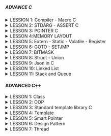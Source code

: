 ##### ADVANCE C

<details>
  <summary>LESSION 1: Compiler - Macro C</summary>

## Compiler
Compiler hay còn gọi là trình biên dịch là công việc dịch chuỗi câu lệnh được viết từ một ngôn ngữ lập trình thành chương trình tương đương dưới dạng ngôn ngữ máy tính, thường là ngôn ngữ ở cấp thấp hơn, ngôn ngữ máy.
Bao gồm các bước:
● Preprocessing: chuyển đổi các file .c .h .cpp .hpp,... thành các file .i .ii. Bước này cơ bản là chèn nội dung của các file được "#include" vào file output, thay thế nội dung đã được khai báo của các macro và xoá các dòng comment có trong chương trình.
    	gcc -E <input.c> -o <output.i>

● Compile: dịch các file .i .ii thành các file ngôn ngữ assembly .s.
	gcc <input.i> -S -o <output.s>

● Assembler: dịch file assembly .s thành mã máy .o. File mã máy bao gồm 2 thành phần chính là địa chỉ thanh ghi và giá trị tại địa chỉ đó. File mã máy có thể ở 2 dạng là mã nhị phân (bin) và mã 16 (hex).
    	gcc -c <input.s> -o <output.o>

● Linker: liên kết các file mã máy .o lại để tạo thành một file có thể xuất được .exe. Những file .exe là những file được nạp cho máy tính để máy tính có thể xử lý.
    	gcc <input1.o> <input2.o>... -o <output.s>

## Macro
  
    - Định nghĩa Macro bằng lệnh chỉ thị #define kèm theo với một tên hoặc một hàm bất kỳ
        VD: #define var 100 
    - Trong quá trình tiền xủ lý(preprocessors), nếu xuất hiện một macro var thì bộ preprocessors sẽ thay thế các macro đó bằng 100
    - Macro có thể chứa hàm số, các tham số ở trong macro có thể là bất kì kiểu dữ liệu nào
    Các loại Macro:
    ● #include: khi preprocessing, editor sẽ chèn nội dung của một file vào chương trình. Macro này giúp chia nhỏ chương trình chính thành những file nhỏ hơn để dễ dàng quản lý
    ● #define: định nghĩa một chuỗi code bằng một chuỗi code khác giúp code được gọn, debug dễ. Khi preprocessing, những chuỗi được #define sẽ được thay thế bằng định nghĩa của chúng
    ● #undef: xoá định nghĩa trước đó của chuỗi
    ● #ifdef, #ifndef: check xem chuỗi đó đã được định nghĩa chưa, nếu có (#ifdef) hoặc không (#ifndef) thì sẽ biên dịch chương trình sau macro cho tới #endif
    ● #if, #elif, #else: nếu điều kiện #if đúng thì sẽ biên dịch chương trình sau đó, nếu sai thì bỏ qua và xét tới các #elif, nếu tất cả sai thì biên dịch chương trình sau #else cho tới khi gặp #endif
  
</details>

<details>
  <summary>LESSON 2: STDARG - ASSERT C</summary>
  
    - Thư viện stdarg được sử dụng làm việc với các input parameter không xác định. VD: printf, scanf.
        Các tham số:
          1. va_list:là một kiểu dữ liệu để đại diện cho danh sách các đối số biến đổi
          2. va_start: Bắt đầu một danh sách đối số biến đổi. Nó cần được gọi trước khi truy cập các đối số biến đổi đầu tiên
          3. va_arg: Truy cập một đối số trong danh sách. Hàm này nhận một đối số của kiểu được xác định bởi tham số thứ
          4. va_end: Kết thúc việc sử dụng danh sách đối số biến đổi. Nó cần được gọi trước khi kết thúc hàm
    - Thư viện assert 
          1. Cung cấp macro assert.
          2. Macro này được sử dụng để kiểm tra một điều kiện.
          3. Nếu điều kiện đúng (true), không có gì xảy ra và chương trình tiếp tục thực thi.
          4. Nếu điều kiện sai (false), chương trình dừng lại và thông báo một thông điệp lỗi.
          5. Dùng trong debug, dùng #define NDEBUG để tắt debug
 </details>  
 
<details>
  <summary>LESSON 3: POINTER C</summary>

    - Mỗi một biến sẽ có một địa chỉ khác nhau
    - Con trỏ là một biến được khai báo dùng để trỏ tới địa chỉ khác, được khai báo: datatype *ptr. VD: int *p
    - Khi khai báo p = &a thì p sẽ trỏ tới và lưu địa chỉ của biến a. Dùng deference(*) để lấy giá trị mà con trỏ trỏ tới
    
    ● Con trỏ hàm:
        Là 1 con trỏ trỏ tới 1 hàm, là 1 biến lưu trữ địa chỉ của hàm, gọi hàm thông qua con trỏ
        Ứng dụng trong những tình huống cần truyền các hàm như tham số cho một hàm khác. VD:
                      #include <stdio.h>
                      
                       int a = 15;
                       int b = 2;

                      int multiply(){
                      return a * b; 
                      }

                      void print(int (*funcptr)())
                      {
                          printf( "The value of the product is: " ,funcptr() );
                      }

                      int main()
                      {
                          print(multiply);
                          return 0;
                      }
               
    ● #Pointer to Constant:
        Con trỏ hằng: là 1 con trỏ không thể thay đổi giá trị tại địa chỉ mà nó trỏ đến,có thể thay đổi địa chỉ con trỏ trỏ tới
            const <kiểu dữ liệu> * < tên con trỏ>

    ● #Constant to Pointer
        Hằng con trỏ: Giống mảng 1 chiều, địa chỉ mà con trỏ trỏ tới không thể thay đổi, giá trị có thể thay đổi được
            <kiểu dữ liệu> * const <tên con trỏ>

    ● #Pointer to Pointer
        Là con trỏ trỏ tới 1 con trỏ khác, sử dụng để lưu địa chỉ của con trỏ

    ● #Null Pointer
        Là một con trỏ không trỏ đến bất kỳ đối tượng hoặc vùng nhớ cụ thể nào,kiểm tra xem một con trỏ đã được khởi tạo và có trỏ đến một vùng nhớ hợp lệ chưa
		    Nên khởi tạo con trỏ là null nếu nó chưa trỏ đến một địa chỉ cụ thể nào

 </details> 


 <details>
   <summary>LESSON 4:MEMORY LAYOUT</summary>
   
      Memory layout gồm 5 phần chính: Text Segment, Initialized Data Segment, Uninitialized Data Segment, Heap và Stack	
      

      ● Text Segment
        Sau khi compile chương trình thì sẽ có những file nhị phân (những file mà được dùng để execute chương trình khi đổ vào RAM), những file nhị phân (.o) này chứa những cái instructions. Và những cái instructions này sẽ stored ở Text Segment of the memory
	Text segment chỉ có thể ở chế độ read
      
      ● Initialized Data
        Initialized Data (Data Segment - Dữ liệu đã được khởi tạo chứa:
		        Biến toàn cục được khởi tạo với giá # 0
		        Biến static được khởi tao với giá trị # 0
		        Có quyền đọc và ghi

      ● Uninitialized Data
        Uninitialized Data(BSS - Dữ liệu Chưa Khởi Tạo) chứa:
            Biến toàn cục khởi tọa với giá trị bằng 0 hoặc không gán giá trị
				    Chứa biến static được gán với giá trị khởi tạo là 0
    				Có quyền đọc, ghi
        
      ● Heap
      Dùng cho bộ nhớ để cấp phát động( trong thời gian chạy chương trình).
      Có thể điều khiển quá trình cấp phát hoặc giải phóng bộ nhớ bằng các câu lệnh như malloc, calloc, relloc. free, delete,...
      Khi dùng xong thì phải free nếu không sẽ bị leak memory
      
        Malloc: Cấp phát bộ nhớ có kích thước nhất định, giá trị trong bộ nhớ là ngẫu nhiên, giá trị rác
	Calloc: Cấp phát 1 mảng n phần tử, mỗi phần tử có kích thước nhất định và khởi tạo tất cả phần tử về 0
	Realloc: Thay đổi kích thước của bộ nhớ đã được cấp phát trước đó

      ● Stack
        Khác với Heap thì Stack là một vùng nhớ được cấp phát tự động
        Chứa các biến cục bộ, tham số truyền vào
	Có quyền đọc,ghi 
        Mỗi khi các function được gọi thì nó sẽ được push vào vùng stack
    	Sau khi ra khỏi hàm sẽ thu hồi vùng nhớ

</details> 
     
<details>
  <summary>LESSON 5: Extern - Static - Volatile - Register</summary>

  ## Extern
      Là tham chiếu của 1 biến, hàm đã được định nghĩa ở file khác, phải là toàn cục

  ## Static
      ● Static với biến cục bộ:
	  Chỉ có giá trị trong hàm nhưng khi ra khỏi hàm không bị mất đi	
      
    
     ● Static với biến toàn cục:
	  Được khai báo ở bên ngoài tất cả các hàm, có thể truy cập từ bất kỳ hàm nào trong file
	  File khác không thể sử dụng biến này để tránh xung đột

  ## Volatile
      Thông báo cho compiler không được tối ưu hóa biến này

			Cho biết cho trình biên dịch rằng nó có thể thay đổi bất kỳ lúc 
   
				volatile int count;

					void ISR() {
					count++;
					}

					int main() {
					while (1) {
					// do something
					}
					return 0;
					}

					Trong ví dụ này, chúng ta khai báo biến "count" là volatile để cho biết rằng nó có thể được thay đổi bởi một ISR
					Nếu không có từ khóa volatile, trình biên dịch có thể tối ưu mã và giả định rằng "count" sẽ không bao giờ thay đổi,
					dẫn đến hành vi không mong muốn
  ## Register
        Là biến yêu cầu lưu nó vào thanh ghi trong PC, giúp tăng tốc độ thực thi chương trình
        ALU (2)  <=> Register (3) ->  <- (1)  Ram
					
	 Khi thêm từ khóa register để khai báo biến, thì tức là ta đã yêu cầu trình biên dịch ưu tiên đặc biệt dành luôn vùng register để chứa biến đó. 
	 Và hiển nhiên khi thực hiện tính toán trên biến đó thì giảm được bước 1 và 3, 
	 Giảm bớt thủ tục thì hiệu năng nó tăng lên
      
</details> 

<details>
	<summary>LESSON 6: GOTO - SETJMP </summary>
	
		*Goto* là một từ khóa trong ngôn ngữ lập trình C cho phép người dùng nhảy đến một label đã được đặt trước đó trong cùng một. Không được khuyến khích dùng vì nó làm cho chương trình trở nên khó đọc và bảo 			trì. >- Ví dụ về từ khóa *go to*
                        #include <stdio.h>
                        void delay(double second)
                        {
                            double start = 0;
                            while (start < second * 6000000)
                            {
                                start++;
                            }
                        }
                        // Khai báo các trạng thái đèn giao thông
                        typedef enum //1 thời điểm chỉ có 1 đèn để 
                        {
                            RED,
                            YELLOW,
                            GREEN
                        } TrafficLightState;
                        int main() {
                            // Ban đầu, đèn giao thông ở trạng thái đỏ
                            TrafficLightState state = RED;
                        
                            // Vòng lặp vô hạn để mô phỏng đèn giao thông
                            while (1) {
                                switch (state) {
                                    case RED:
                                        printf("RED Light\n");
                                        delay(50);  // Giữ trạng thái đèn đỏ trong x giây
                                        
                                        // Chuyển đến trạng thái đèn xanh
                                        state = GREEN;
                                        goto skip_sleep;  // Nhảy qua sleep() khi chuyển trạng thái
                                    case YELLOW:
                                        printf("YELLOW Light\n");
                                        delay(20);  // Giữ trạng thái đèn vàng trong y giây
                                        
                                        // Chuyển đến trạng thái đèn đỏ
                                        state = RED;
                                        goto skip_sleep;  // Nhảy qua sleep() khi chuyển trạng thái
                                    case GREEN:
                                        printf("GREEN Light\n");
                                        delay(100);  // Giữ trạng thái đèn xanh trong z giây
                                        
                                        // Chuyển đến trạng thái đèn vàng
                                        state = YELLOW;
                                        goto skip_sleep;  // Nhảy qua sleep() khi chuyển trạng thái
                                }
                                // Nhãn để nhảy qua sleep() khi chuyển trạng thái
                                skip_sleep:;
                            }
                            return 0;
                        }
Trong ví dụ trên trạng thái đèn đỏ đầu tiên, khi chờ khoảng 50s thì trạng thái đèn xanh, nó sẽ thoát ra khỏi switch và bắt đầu switch case khác vì nó đã dùng label skip_Spleep (cái này được đặt ngoài hàm nên nôn na sẽ thoát khỏi hàm, lần lượt chuyển sang đèn khác thứ tự là ĐỎ - XANH - VÀNG Setjmp.h là một thư viện trong ngôn ngữ lập trình C cung cấp 2 hàm là setjmp và longjmp dùng để xử lí ngoại lệ trong( nó không tiêu biểu để xử lí ngoại lệ trong ngôn ngữ này)

		Ví dụ về Setjmp.h
                   #include <stdio.h>
                   #include <setjmp.h>
                   
                   jmp_buf buf;
                   int exception_code;
                   
                   #define TRY if ((exception_code = setjmp(buf)) == 0) 
                   #define CATCH(x) else if (exception_code == (x)) 
                   #define THROW(x) longjmp(buf, (x))
                   
                   
                   double divide(int a, int b) {
                       if (b == 0) {
                           THROW(1); // Mã lỗi 1 cho lỗi chia cho 0
                       }
                       return (double)a / b;
                   }
                   
                   int main() {
                       int a = 10;
                       int b = 0;
                       double result = 0.0;
                   
                       TRY {
                           result = divide(a, b);
                           printf("Result: %f\n", result);
                       } CATCH(1) {
                           printf("Error: Divide by 0!\n");
                       }
                   
                   
                       // Các xử lý khác của chương trình
                       return 0;
                   }
</details> 


<details>
	<summary>LESSON 7: BITMASK </summary>
	
 
 		Được sử dụng để tối ưu hóa bộ nhớ

      ● NOT biswise (~): Khi thực hiện phép toán này thì kết quả của nó là đão của nó. Ví dụ: 1 not bitwise được kết quả là 0
      ● AND biswise (&): Kết quả là 1 nếu 2 bit đều là 1, còn lại là 0.
		    Có 1 phép toán hay. Ví dụ nếu ta muốn coi 1 số là chẵn lẽ thì mình có thể dùng %2 nhưng ngoài ra mình cũng có thể sử dụng bitwise AND(&). Mình chỉ cần & số đó với 1(&1).
		    Nếu kết quả là 1 thì số đó là số lẻ, còn kết quả là 0 thì số đó là số chẵn
		    Giải thích: tại vì số lẻ là số có bit bên trái ngoài cùng là 1, còn số chẵn thì là số 0. Khi &1 thì tất cả 7 bit trong đều về 0, còn trạng thái của bit cuối &1 thôi. Nên nếu 1&1 sẽ ra 1=>số chẵn, 		                ngược lại số lẻ.
      ● OR biswise (|): 0 OR 0 là 0, còn lại là 1.
      ● XOR bitwise (^): giống nhau thì bằng 0, khác nhau = 1.
      ● Shift Left và Shif Right bitwise: << (dịch trái) , >> (dịch phải).
					 Thường ta sẽ bù bit 0 nhưng khi dịch phải có 1 lưu ý đó là: phải chú ý đến bit cao nhất(bit dấu).
					 Bit dấu: nếu bit max là 1 thì đó là số âm nên khi dịch phải mình bù vào số 1.
					 Còn nếu là số dương (bit dấu = 0) thì khi dịch phải truyền vào số 0.
					      

</details> 

<details>	
	<summary>LESSON 8: Struct - Union </summary>
	
   ## Struct
   	Là kiểu dữ kiệu tự tạo do người dùng tự định nghĩa, kích thước là tổng byte của các kiểu DL
    	Struct Alignment là cách sắp xếp và truy cập dữ liệu trong bộ nhớ, căn chỉnh theo phần tử có kích thước lớn nhất
     	khi tạo một struct sẽ dẫn đến việc sẽ cần phải chèn một số vùng nhớ trống giữa các member để đảm bảo rằng mỗi phần tử được đặt tại địa chỉ phù hợp với kích thước,việc chèn thêm các vùng nhớ trống này được gọi là 	padding
      	VD: 
             struct{struct example_struct
		{
		  uint8_t  member1;
		  uint32_t member2;
		} ExampleStruct_t;
		
		int main(void) 
		{
		  printf("Size of example struct: %lu bytes\n", sizeof(ExampleStruct_t));
		  
		  return 0;
		}

    	Theo lý thuyết thì size của một biến thuộc kiểu struct trên phải bằng tổng của các member của nó, tức là 4 + 1 = 5 bytes. Nhưng khi chạy thử chương trình, kích thước của struct là 8 bytes
     	Khi tạo một struct sẽ dẫn đến việc sẽ cần phải chèn một số vùng nhớ trống giữa các member để đảm bảo việc dữ liệu trong struct được natually aligned. Việc chèn thêm các vùng nhớ trống này được gọi là padding

  ## Union
  	Là kiểu dữ liệu tự tạo do người dùng tự định nghĩa, dùng chung vùng nhớ có kích thước với thành phần lớn nhất
	kích thước của union sẽ được căn chỉnh theo phần tử có kích thước lớn nhất
      
 ## Dùng kết hợp Union && Struct
 	● Dùng để chia nhỏ dữ liệu ra để dễ xử lý hơn
  		typedef union
		      {
		          struct 
		          {
		              uint8_t ID[2];
		              uint8_t data[4];
		              uint8_t PRB[2];     //  Struct data này có chiều dài là 8 byte
		          }data;
		          uint8_t frame[8];       // biến này chiếm 1 byte
		      } DT_frame;                 => Union này lấy 8 byte cùng nhớ
	 	 
   	
</details>


<details>
      <summary>LESSON 9: Json in C </summary>
 ● JSON được thiết kế để dễ đọc và dễ viết cho con người, cũng như dễ dàng để phân tích và tạo ra cho máy tính. Nó sử dụng một cú pháp nhẹ dựa trên cặp key - value, tương tự như các đối tượng và mảng trong javascript. Mỗi đối tượng JSON bao gồm một 	 
   tập hợp các cặp "key" và "value", trong khi mỗi mảng JSON là một tập hợp các giá trị.
 ● Định dạng: luôn bắt đầu bằng dấu "........." Một object luôn nằm trong dấu {........} "<key (luôn là kiểu String)>" : " value "
			VD:
		              char *json = "
		              {
		                "name" : "Nguyen",
		                "age" : 23,
		                "City" : "BinnDinh",
		                "Job"  : "Embedded"
		                "SLR"  : [20, 30, 50]
		              } "
			
● Các kiểu của JSON typedef enum { JS_NULL, JS_Boolean, JS_Number, JS_String, JS_Array, JS_Ọpect } JS_type;
</details>

<details>
	<summary>LESSON 10: Linked List </summary>
	
		Việc xóa hay chèn phần tử vào vị trí bất kỳ rất phức tạp khi chúng ta phải, giả sử muốn xóa 1 phần tử bất kỳ 
		Cho giá trị đó là null xong sẽ tăng giá trị hiện tại lên, giá trị phần tử cuối cùng reallocate để chuỗi còn (n-1) phần tử
		Nếu như mảng có 1000, 10000 100000 phần tử khi muốn xóa ở vị trí bất kỳ phải dịch chuyển 999,9999,99999 vòng lặp
		Cho nên Linked List đã ra đời để giải quyết vấn đề đó
	
● Linked List là một cấu trúc dữ liệu trong lập trình máy tính dùng để tổ chức và lưu trữ dữ liệu. Một linked list bao gồm một chuỗi các nút (node), mỗi nút chứa một giá trị dữ liệu hoặc một con trỏ(pointer) tới nút tiếp theo trong chuỗi. Node cuối thì con trỏ NULL
 
	  Muốn thêm một node vào cuối một mảng thì mình tạo ra một note trước, giá trị của con trỏ là null, sau đó mình lưu địa chỉ của nó vào pointer của note trước nó

   	  Ví dụ: thêm node vào vị trí thứ 2 của mảng: ta chỉ cần thay đổi pointer của nút cần thêm vào là dịa chỉ của phần từ tiếp theo , và thay đổi pointer của nút trước đó thành địa chỉ của nút mình muốn thêm vào

      	  Muốn xóa một phần tử tại vị trí bất kì ta chỉ cần gì note của phần tử đó vào node của phần tử đứng trước đó (tương đương với ghi địa chỉ của phần tử tiếp theo vào vị trí của phần tử đứng trước đó vì note của phần tử đó lưu địa chỉ của phần tử đứng sau)
 	
</details>

<details>
	<summary>LESSON 11: Stack and Queue </summary>

## Stack
 	● Là một cấu trúc dữ liệu được xếp theo nguyên tắc LIFO (Last in Firt out), nghĩa là phần từ đầu tiên được đưa vào thì sẽ được lấy ra sau cùng và phần tử được đưa vào cuối cùng sẽ được lấy ra đầu tiên
  	● Thao tác trên Stack: - Push - Pop - Top
   		PUSH : Đưa phần tử vào
		POP : Lấy phần tử trên cùng ra
		TOP : Lấy giá trị trên cùng

  		VD:
                          typedef struct Stack {      // Khởi tạo struct chứa các kiểu dữ liệu của stack
                              int* items;
                              int size;
                              int top;
                          } Stack;
                          
                          void initialize( Stack *stack, int size) {                // khởi tạo stack và size của nó
                              stack->items = (int*) malloc(sizeof(int) * size);     // cấp phát ô nhớ cho mảng stack có size ổ nhớ của phân từ và mỗi ô nhớ của phần tử đó kích thước kiểu int
                                                                                      // Vd size = 5 thì mảng stack đó có 5 phần tử và mỗi phần tử có kích thước 4byte kiểu int. size của mảng sẽ là 20 byte
                                                                                      // kích thước mảng= kích thước của mỗi phần tử X số lượng phần tử    
                              stack->size = size;  
                              stack->top = -1;
                          }
                          
                          int is_empty( Stack stack) {
                              return stack.top == -1;
                          }
                          
                          int is_full( Stack stack) {
                              return stack.top == stack.size - 1;          // Kiểm tra vị trí hiện tại có bằng với size đó ko. VD: stach.top = 4, stack.size-1 = 5 - 1 2 cái bằng nhau thì trả về 1.
                          }
                          
                          void push( Stack *stack, int value) {
                              if (!is_full(*stack)) {                      // kiểm tra xem stack đó đã max phần tử hay chưa
                                  stack->items[++stack->top] = value;
                              } else {
                                  printf("Stack overflow\n");
                              }
                          }
                          
                          int pop( Stack *stack) {
                              if (!is_empty(*stack)) {
                                  return stack->items[stack->top--];       // trả về giá trị item và top - 1 VD: top = 3,   stack->top-- = 3-1 = 2,  return imtems[2].
                              } else {
                                  printf("Stack underflow\n");
                                  return -1;
                              }
                          }
                          
                          int top( Stack stack) {
                              if (!is_empty(stack)) {
                                  return stack.items[stack.top];
                              } else {
                                  printf("Stack is empty\n");
                                  return -1;
                              }
                          }
                          
                          int main() {
                              Stack stack1;
                              initialize(&stack1, 5);
                          
                          
                              push(&stack1, 10);
                              push(&stack1, 20);
                              push(&stack1, 30);
                              push(&stack1, 40);
                              push(&stack1, 50);
                              push(&stack1, 60);
                          
                              printf("Top element: %d\n", top(stack1));
                          
                              printf("Pop element: %d\n", pop(&stack1));
                              printf("Pop element: %d\n", pop(&stack1));
                          
                              printf("Top element: %d\n", top(stack1));
                          
                              return 0;
                          }

## Queue
	● Một cấu trúc dữ liệu được xếp theo nguyên tắc FIFO (Fast in Firt out), nghĩa là phần từ đầu tiên được thêm vào sẽ được lấy ra đầu tiên.
 	● "enqueue” (thêm phần tử vào cuối hàng đợi) ( nếu đã full mà enqueue nữa thì sẽ bị Stack overflow )
  	● “dequeue” (lấy phần tử từ đầu hàng đợi). ( nếu ko có phần tử nào trong mảng đó thì khi dequeue thì sẽ báo lỗi )
   	● “front” để lấy giá trị của phần tử đứng đầu hàng đợi.
    
    		VD:

                          typedef struct Queue {
                              int* items;
                              int size;
                              int front, rear;
                          } Queue;
                          
                          void initialize(Queue *queue, int size) 
                          {
                              queue->items = (int*) malloc(sizeof(int)* size);    // cấp phát ô nhớ cho mảng queue có size ổ nhớ của phân từ và mỗi ô nhớ của phần tử đó kích thước kiểu int
                                                                                      // Vd size = 5 thì mảng queue đó có 5 phần tử và mỗi phần tử có kích thước 4byte kiểu int. size của mảng sẽ là 20 byte
                                                                                      // kích thước mảng= kích thước của mỗi phần tử X số lượng phần tử 
                              queue->front = -1;                                  // khởi tạo phần từ
                              queue->rear = -1;                                   // khởi tạo phần từ
                              queue->size = size;                                 // khởi tạo kích thước
                          }
                          
                          int is_empty(Queue queue) {
                              return queue.front == -1;
                          }
                          
                          int is_full(Queue queue) {
                              return (queue.rear + 1) % queue.size == queue.front;           // (4 + 1) % 5 = 0 => đủ bộ nhớ
                          }
                          
                          void enqueue(Queue *queue, int value) {                            // Thêm phần tử vào
                              if (!is_full(*queue)) {                                        // kiểm tra có bị full hay ko
                                  if (is_empty(*queue)) {                                    // kiểm tra có bị rỗng hay ko
                                      queue->front = queue->rear = 0;                            // nếu rỗng thì gán front và rear = 0 để chỉ tới ô thứ tự đầu tiên trong mảng
                                  } else {
                                      queue->rear = (queue->rear + 1) % queue->size;             // nếu không rỗng thì gán vào rear để chỉ tới ô thứ tự rear trong mảng. VD: (0 + 1) % 5 = 0.1 dư 1 => rear = 1
                                  }                                                                                                                                          (1 + 1) % 5 = 0.2 dư 2 => rear = 2
                                  queue->items[queue->rear] = value;                         // gán giá trị vào ô thứ tự rear đó. VD: rear =0 thì items[0] = 4.
                              } else {                                                                                                            items[1] = 5.
                                  printf("Queue overflow\n");
                              }
                          }
                          
                          int dequeue(Queue *queue) {
                              if (!is_empty(*queue)) {
                                  int dequeued_value = queue->items[queue->front];
                                  if (queue->front == queue->rear) {
                                      queue->front = queue->rear = -1;
                                  } else {
                                      queue->front = (queue->front + 1) % queue->size;
                                  }
                                  return dequeued_value;
                              } else {
                                  printf("Queue underflow\n");
                                  return -1;
                              }
                          }
                          
                          int front(Queue queue) {
                              if (!is_empty(queue)) {
                                  return queue.items[queue.front];
                              } else {
                                  printf("Queue is empty\n");
                                  return -1;
                              }
                          }
                          
                          int main() {
                              Queue queue;
                              initialize(&queue, 3);
                          
                              enqueue(&queue, 10);
                              enqueue(&queue, 20);
                              enqueue(&queue, 30);}
	 
</details>


#### ADVANCED C++     
 <details>  
	<summary>LESSON 1: Class </summary>

 # Class

 		● Class là 1 lớp hoặc là một cấu trúc dữ liệu tự định nghĩa có thể chứa dữ liệu và các hàm thành viên liên quan.
   		● Các phạm vi truy cập: public, protected, private.
     		● Có các: thuộc tính (property), method, phương thức khởi tạo (constructor), hàm hủy (destructor).
       		● Constructor là một method sẽ được tự động gọi khi khởi tạo object,Constructor sẽ có tên trùng với tên của class.
	 	● Destructor là một method sẽ được tự động gọi khi object được giải phóng (ở trong phân vùng stack).
   		● Khi obj được khởi tạo, constructor sẽ được gọi, hiển thị "Constructor called".
     		● Khi chương trình kết thúc hoặc obj ra khỏi phạm vi, destructor sẽ tự động được gọi, hiển thị "Destructor called".
	 
       	Static trong class:
		Nếu như một property được khai báo với từ khóa static thì các object trong class sẽ dùng chung địa chỉ với property này
  
	Static sử dụng trong class: 
 		Là biến dùng chung, một property trong class được khai báo với từ khóa static, thì tất cả các object sẽ dùng chung địa chỉ của property này.
		Khi một method trong class được khai báo với từ khóa static: Method này độc lập với bất kỳ đối tượng nào của lớp. Method này có thể được gọi ngay cả khi không có đối tượng nào của class tồn tại. Method này có thể được truy cập bằng cách sử dụng tên 
                class thông qua toán tử :: . Method này có thể truy cập các static property và các static method bên trong hoặc bên ngoài class. Method có phạm vi bên trong class và không thể truy cập con trỏ đối tượng hiện tại.
 </details>

<details>
	<summary>LESSON 2: OOP </summary>

 ## Encapsulation
 	Encapsulation (tính đóng gói), các property sẽ bị ẩn đi bằng cách khai báo nó ở phân vùng private, không thể truy cập trực tiếp với các property này
	Để truy cập được vào các property này thì phải thông qua các method như getter hoặc setter ở phân vùng public
		class Student
               {
                   private:
                       string Name;
                       double GPA;
                       int StudentID;
                   public:
                   Student(string name);
               
                   string getName()
                   {
                       return Name;
                   }
               
                   void setGPA(double gpa)
                   {
                       GPA = gpa;
                   }
                   double getGPA()
                   {
                       return GPA;
                   }
               
                   int getID()
                   {
                       return StudentID;
                   }               
               };

## Inheritance
	Tính kế thừa, class con sẽ được kế thừa các property và method của class cha, dùng toán tử : và có tính tái sử dụng
 	Có 3 kiểu kế thừa ( private, protected, public)
  		class Person
            {
            protected:
              string Name;
              int Age;
              string Home_Address;
            
            public:
              string getName()
              {
                return Name;
              }
              void setName(string name)
              {
                Name = name;
              }
            
              int getAge()
              {
                return Age;
              }
              void setAge(int age)
              {
                Age = age;
              }
            
              string getAddress()
              {
                return Home_Address;
              }
              void setAddress(string address)
              {
                Home_Address = address;
              }
            
              void displayInfo()
              {
                cout << "Name: " << Name << endl;
                cout << "Age: " << Age << endl;
                cout << "Address: " << Home_Address << endl;
              }};
            
            class Student : public Person
            {
            private:
              string School_Name;
              double GPA;
              int StudentID;
            
            public:
              Student()
              {
                static int id = 1000;
                StudentID = id;
                id++;
              }
            
              string getSchoolName()
              {
                return School_Name;
              }
              void setSchoolName(string school_name)
              {
                School_Name = school_name;
              }
            
              double getGPA()
              {
                return GPA;
              }
              void setGPA(double gpa)
              {
                GPA = gpa;
              }
            
              int getID()
              {
                return StudentID;
              }
            
              void displayInfo() // overriding
              {
                cout << "Name: " << Name << endl;
                cout << "Age: " << Age << endl;
                cout << "Address: " << Home_Address << endl;
                cout << "School name: " << School_Name << endl;
                cout << "GPA: " << GPA << endl;
              }
            };

## Polymorphism
	Tính đa hình có 2 loại là Đa hình tĩnh(Compiler): function overloading và operator overloading và Đa hình động(runtime) : function overriding 
 	● Đa hình tĩnh
  		Đa hình tĩnh không thực hiện được tính đa hình thông qua kế thừa,một hàm có thể có nhiều định nghĩa với cùng tên, nhưng có khác biệt về số lượng hoặc kiểu tham số. Trình biên dịch sẽ chọn đúng hàm dựa 		trên cách bạn gọi hàm đó 
			`			void display(int a) {
							cout << "Integer: " << a << endl;
						}

						void display(double b) {
							cout << "Double: " << b << endl;
						}

						void display(int a, int b) {
							cout << "Sum: " << a + b << endl;
						}

						int main() {
							display(5);        // Gọi hàm display(int)
							display(3.14);     // Gọi hàm display(double)
							display(3, 7);     // Gọi hàm display(int, int)
	● Đa hình động:
 		Thực hiện đa hình thông qua kế thừa (overriding, ví dụ: có 1 class con kế thừa từ class cha, class cha có 1 hàm sum rồi, class con cũng có thể định nghĩa lại 1 hàm sum khác 1 lần nữa) => Tính đa hình chủ 		yếu dùng cho các method, tính kế thừa dùng cho các class
   		Khi các lớp con kế thừa lại từ lớp cha, các phương thức lớp con trùng tên với các phương thức lớp cha
     		Từ khóa virtual là từ khóa giúp cho lớp con ghi đề được lên lớp cha khi kế thừa
       		VD:
		   class Person
		   {
		   protected:
		     string Name;
		     int Age;
		     string Home_Address;
		   
		   public:
		     virtual string test()
		     {
		       return "Hello person";
		     }
		   
		     void displayInfo()
		     {
		       cout << test() << endl;
		     }  
		   };
		   
		   class Student : public Person
		   {
		   private:
		     string School_Name;
		     double GPA;
		     int StudentID;
		   
		   public:
		     string test()
		     {
		       return "Hello student";
		     }
		   };
     
## Abstract
	Abstract (tính trừ tượng) là việc ẩn đi các chi tiết cụ thể của một đối tượng và chỉ hiển thị những gì cần thiết để sử dụng đối tượng đó
        VD:

       {
          private:
              double a;
              double b;
              double c;
              double x1;
              double x2;
              double delta;
              void tinhNghiem()    // ẩn đi hàm tính ko cho người dùng thấy
              {
                  delta = b*b - 4*a*c;
                  if (delta < 0)
                  {
                      delta = -1;
                  }
                  else if (delta == 0)
                  {
                      x1 = x2 = -b/ (2*a);
                  }
                  else if (delta > 0)
                  {
                      x1 = (-b + sqrt(delta))/(2*a);
                      x2 = (-b - sqrt(delta))/(2*a);
                  }
              }
              
          public:
      
              void enterNumber(double num_a, double num_b, double num_c);
              void printResult();
      
      };
      
      void GiaiPhuongTrinh::enterNumber(double num_a, double num_b, double num_c)
      {
          a = num_a;
          b = num_b;
          c = num_c;
      }
      
      void GiaiPhuongTrinh::printResult()
      {
          tinhNghiem();
          if (delta == -1)
          {
              cout << "PT vo nghiem" << endl;
          }
          else if (delta == 0)
          {
              cout << "PT co nghiem chung: " << x1 << endl;
          }
          else if (delta > 0)
          {
              cout << "PT co 2 nghiem: \n";
              cout << "x1: " << x1 << endl;
              cout << "x2: " << x2 << endl;
          }
          
          
      }
      
      
      int main()
      {
        GiaiPhuongTrinh phuongtrinh1;
        phuongtrinh1.enterNumber(1,5,4);
        phuongtrinh1.printResult();
      
        return 0;
      }

</details>
    
<details>  
	<summary>LESSON 3: Standard template library C </summary>     
 	 STL - Standard Template Library là một thư viện trong ngôn ngữ lập trình C++ cung cấp một số tập hợp các template classes và function để thực hiện các cấu trúc dữ liệu và một số thuật toán phổ biến. Một 		 số thành phần chính của STL:
		Container
		Iterator
		Algorithms
		Funtors
		Container là một cấu trúc dữ liệu chứa nhiều phần tử theo một cách cụ thể . Một số container tiêu biểu:
		
		Vector
		Map
		List
		Array
		Vector là một trong những container quan trọng nhất của C++. Nó cấp một mảng động với khả năng thay đổi kích thước một cách linh hoạt.	
## Iterator: 
	Trong C++, iterator là một khái niệm giúp truy cập các phần tử của một container,
	Một cách tuần tự mà không cần phải biết cấu trúc nội bộ của container. Nó đóng vai trò như một con trỏ, nhưng mạnh mẽ và an toàn hơn.
	Iterator giúp dễ dàng duyệt qua và thao tác với các phần tử trong container một cách linh hoạt bằng cách dùng các method như begin(), end() và các phép toán tử để duyệt qua
 </details>

 <details>   
	<summary>LESSON 4: Template </summary>
		Có 2 loại template là template function và template class, được sử dụng khi chúng ta có nhiều function, class giống nhau nhưng khác kiểu dữ liệu, tính đa hình theo kiểu compiler
		template <typename T>
			T myFunction(T a, T b) {
				return a + b;
			}
			int result1 = myFunction(5, 10);       // Tự động suy luận T là int
			double result2 = myFunction(3.14, 2.71);  // Tự động suy luận T là double
 </details> 

 <details>
       <summary>LESSON 5: Smart Pointer </summary>
       		Là một cơ chế quản lý bộ nhớ tự động, Tự động giải phóng tài nguyên khi không còn sử dụng
		Sử dụng đặc tính destructor trong class để tự động giải phóng khi không xài nữa
	 
		Có 3 loại: unique pointer, shared pointer, weak pointer
		● unique pointer: 
			1 con trỏ chỉ đc trỏ tới 1 đối tượng. VD: 
							unique_ptr<int> p1(new int(100));
							unique_ptr<int> p2 = p1  Sai

			Khi có 2 unique_ptr quản lý 1 tài nguyên thì sẽ vi phạm nguyên tắc. Để chuyển tài nguyên của 1 unique_ptr này sang unique_ ptr khác ta dùng lệnh move()

   		● shared pointer: 
     			có thể chia sẻ tính sở hữu, có thể có nhiều shared ptr trở tới 1 đối tượng tại cùng 1 thời điểm
			khi mà tất cả các shared ptr bị giải phóng thì đối tượng đó mới đc giải phóng
				       #include<iostream>
			               #include<memory>			               
			               using namespace std;
			               
			               class Tinhdientich
			               {
			               private:
			                   int chieudai;
			                   int chieurong;
			               
			               public:
			                   Tinhdientich(int num_cd, int num_cr)
			                   {
			                       chieudai = num_cd;
			                       chieurong = num_cr;
			                       cout << "constuct is call" << endl;
			                   }
			                   void dientich()
			                   {
			                       cout << "Dien tich: " << chieudai * chieurong << endl;
			                   }	        
			                   ~Tinhdientich()
			                   {
			                       cout << " Destructer " << endl;
			                   };
			               };
			               
			               int main()
			               {
			                   shared_ptr <Tinhdientich> ptr1(new Tinhdientich(20,10));
			               
			                   (*ptr1).dientich();
			               
			                   cout << ptr1.use_count();
			               
			                   return 0;
			               }
		  ● weak ptr: Chỉ có quyền đọc đối tượng mà được shared ptr trỏ tới , k có quyền truy cập

   ## Lambda: 
	Cho phép  định nghĩa các hàm mà không cần đặt tên.linh hoạt, 
				 có thể được định nghĩa trực tiếp tại nơi sử dụng, thường được dùng trong các ngữ cảnh yêu cầu một hàm ngắn gọn và cục bộ
				 [capture](parameters) -> return_type {
						// function body
					};
					[capture]: Là cách để  bắt biến từ phạm vi bên ngoài lambda, cho phép  sử dụng những biến này bên trong lambda
							[&]: Bắt tất cả biến từ phạm vi ngoài theo kiểu tham chiếu.
							[=]: Bắt tất cả biến từ phạm vi ngoài theo kiểu giá trị.
							[this]: Bắt con trỏ this từ đối tượng hiện tại (thường trong class)

		

</details>

<details>
	<summary>LESSON 6: Design Pattern </summary>
	
# Có 4 loại phổ biến là : singleton, obsever, factory và 

● Singleton: Một lớp chỉ có 1 đối tượng duy nhất
			VD: truy cập tới vùng địa chỉ của GPIO thì địa chỉ của GPIO là cố định
			Nếu  khởi tạo nhiều đối tượng để truy cập GPIO, mỗi đối tượng sẽ chiếm một vùng nhớ khác nhau nhưng đều trỏ tới cùng địa chỉ GPIO, gây lãng phí bộ 
			singleton khởi tạo 1 lần, những thằng khác chỉ là con trỏ trỏ tới địa chỉ của object, giúp tối ưu bộ nhớ, tránh khởi tạo nhiều object
   			VD:
				#include <iostream>
 
				class Singleton {
				public:
				    // Static method to access the singleton instance
				    static Singleton& getInstance()
				    {
				        // If the instance doesn't exist, create it
				        if (!instance) {
				            instance = new Singleton();
				        }
				        return *instance;
				    }
				 
				    // Public method to perform some operation
				    void someOperation()
				    {
				        std::cout
				            << "Singleton is performing some operation."
				            << std::endl;
				    }
				 
				    // Delete the copy constructor and assignment operator
				    Singleton(const Singleton&) = delete;
				    Singleton& operator=(const Singleton&) = delete;
				 
				private:
				    // Private constructor to prevent external instantiation
				    Singleton()
				    {
				        std::cout << "Singleton instance created."
				                  << std::endl;
				    }
				 
				    // Private destructor to prevent external deletion
				    ~Singleton()
				    {
				        std::cout << "Singleton instance destroyed."
				                  << std::endl;
				    }
				 
				    // Private static instance variable
				    static Singleton* instance;
				};
				 
				// Initialize the static instance variable to nullptr
				Singleton* Singleton::instance = nullptr;
				 
				int main()
				{
				    // Access the Singleton instance
				    Singleton& singleton = Singleton::getInstance();
				 
				    // Use the Singleton instance
				    singleton.someOperation();
				 
				    // Attempting to create another instance will not work
				    // Singleton anotherInstance; // This line would not
				    // compile
				 
				    return 0;
				}

    		Giải thích:
      			- Lớp Singleton có một constructor và destructor được khai báo là private, nghĩa là chúng chỉ có thể được truy cập từ bên trong lớp. Điều này ngăn không cho bất kỳ đối tượng nào bên ngoài lớp có thể tạo hoặc hủy một instance của lớp này
	 		- Get instance là một phương thức static giúp truy cập đến instance duy nhất của lớp Singleton, instance của Singleton chỉ được tạo ra lần đầu tiên khi getInstance được gọi. Các lần gọi tiếp theo sẽ trả về instance đã được tạo trước đó
    			- Xóa bỏ copy constructor và toán tử gán (operator=) để ngăn chặn việc sao chép đối tượng Singleton. Điều này đảm bảo rằng không có bất kỳ instance nào khác của Singleton được tạo ra thông qua việc sao chép
       			- Trong hàm main, có thể truy cập và sử dụng instance của Singleton thông qua getInstance. Nếu cố gắng tạo một instance mới bằng constructor thông thường, trình biên dịch sẽ báo lỗi vì constructor là private
    
● Obsever: 1 object thay đổi sẽ thông báo cho các đối tượng
			VD: Com VĐK đọc giá trị cảm biến nhiệt độ. Vd: cảm biến nhiệt độ thực hiện việc bật quạt, bật máy lạnh, hiển thị lên LCD => làm nhiều việc cùng lúc với dữ liệu đó 
			Ví dụ khi cảm biến phát hiện nhiệt độ cao, nó có thể kích hoạt cả việc ghi log và cảnh báo mà không cần làm thêm bước lập trình cho từng hành động
   			VD:
	      			#include <iostream>
				#include <vector>
				
				// Observer interface
				class Observer {
				public:
				    virtual void update(float temperature, float humidity, float pressure) = 0;
				};
				
				// Subject (WeatherStation) class
				class WeatherStation {
				private:
				    float temperature;
				    float humidity;
				    float pressure;
				    std::vector<Observer*> observers;
				
				public:
				    void registerObserver(Observer* observer) {
				        observers.push_back(observer);
				    }
				
				    void removeObserver(Observer* observer) {
				        // You can implement the removal logic if needed.
				    }
				
				    void notifyObservers() {
				        for (Observer* observer : observers) {
				            observer->update(temperature, humidity, pressure);
				        }
				    }
				
				    void setMeasurements(float temp, float hum, float press) {
				        temperature = temp;
				        humidity = hum;
				        pressure = press;
				        notifyObservers();
				    }
				};
				
				// Concrete Observer
				class Display : public Observer {
				public:
				    void update(float temperature, float humidity, float pressure) {
				        std::cout << "Display: Temperature = " << temperature
				                  << "°C, Humidity = " << humidity
				                  << "%, Pressure = " << pressure << " hPa"
				                  << std::endl;
				    }
				};
				
				int main() {
				    WeatherStation weatherStation;
				
				    // Create displays
				    Display display1;
				    Display display2;
				
				    // Register displays as observers
				    weatherStation.registerObserver(&display1);
				    weatherStation.registerObserver(&display2);
				
				    // Simulate weather data updates
				    weatherStation.setMeasurements(25.5, 60, 1013.2);
				    weatherStation.setMeasurements(24.8, 58, 1014.5);
				
				    return 0;
				}
    		Giải thích: 
      			- Định nghĩa 1 giao diện Observer (hay interface Observer) với 1 phương thức update, bất kỳ lớp nào muốn nhận thông tin đều phải triển khai phương thức update này để hiển thị dữ liệu thời tiết mới nhất khi có cập nhật
	 		- WeatherStation là lớp đóng vai trò là chủ thể (Subject). Lớp này lưu trữ các dữ liệu thời tiết như nhiệt độ, độ ẩm, và áp suất
    			- Nó có các phương thức sau:
				registerObserver: Đăng ký 1 observer mới vào danh sách.
				removeObserver: Xóa 1 observer khỏi danh sách.
				notifyObservers: Gửi thông báo đến tất cả các observer đã đăng ký bằng cách gọi phương thức update của họ.
				setMeasurements: Cập nhật dữ liệu thời tiết mới và kích hoạt thông báo đến các observer
    			- Display là 1 lớp cụ thể (concrete observer) triển khai giao diện Observer. Lớp này thực hiện phương thức update để nhận và hiển thị dữ liệu thời tiết mới, khi WeatherStation gọi update trên một instance của Display, nó sẽ hiển thị thông 
                          tin như nhiệt độ, độ ẩm, và áp suất mới nhất
			- Trong main, tạo 1 instance của WeatherStation và 2 instance của Display, đóng vai trò là các observer, các Display này với WeatherStation để nhận thông báo về dữ liệu thời tiết, Khi dữ liệu thời tiết được cập nhật trong WeatherStation, các 			  Display được thông báo và hiển thị thông tin mới
   
● Factory: Khởi tạo 1 object mà lớp con sẽ quyết định loại đối tượng nào
			VD: Có rất nhiều loại cảm biến, việc mỗi lần khai báo object cho từng loại cảm biến rất khó để quản lý, chỉ cần khởi tạo object sensor
   			VD:
      				#include <bits/stdc++.h>;
				class Shape {
				public:
				    virtual void draw() = 0;
				    virtual ~Shape() {
				    } // Virtual destructor for polymorphism
				};
				// Concrete product class - Circle
				class Circle : public Shape {
				public:
				    void draw() override
				    {
				        std::cout<<"Drawing a Circle"<<std::endl;
				    }
				};
				
				// Concrete product class - Square
				class Square : public Shape {
				public:
				    void draw() override
				    {
				        std::cout<<"Drawing a Square"<<std::endl;
				    }
				};
				// Abstract creator class
				class ShapeFactory {
				public:
				    virtual Shape* createShape() = 0;
				    virtual ~ShapeFactory() {
				    } // Virtual destructor for polymorphism
				};
				// Concrete creator class - CircleFactory
				class CircleFactory : public ShapeFactory {
				public:
				    Shape* createShape() override { return new Circle(); }
				};
				
				// Concrete creator class - SquareFactory
				class SquareFactory : public ShapeFactory {
				public:
				    Shape* createShape() override { return new Square(); }
				};
				int main()
				{
				    ShapeFactory* circleFactory = new CircleFactory();
				    ShapeFactory* squareFactory = new SquareFactory();
				
				    Shape* circle = circleFactory->createShape();
				    Shape* square = squareFactory->createShape();
				
				    circle->draw(); // Output: Drawing a Circle
				    square->draw(); // Output: Drawing a Square
				
				    delete circleFactory;
				    delete squareFactory;
				    delete circle;
				    delete square;
				    return 0;
				}
    		Giải thích:
      			- ShapeFactory là lớp cơ sở (abstract creator) cung cấp một phương thức ảo thuần túy, gọi là createShape().
			  Phương thức createShape() được khai báo nhưng chưa có phần thân trong lớp trừu tượng này, nhằm mục đích cho phép các lớp con cụ thể triển khai nó để tạo ra những sản phẩm khác nhau
     			- Các lớp cụ thể CircleFactory và SquareFactory kế thừa từ ShapeFactory và triển khai phương thức createShape() để tạo ra các sản phẩm cụ thể.
			  Mỗi lớp con (CircleFactory và SquareFactory) tạo ra một loại sản phẩm riêng (Circle hoặc Square)
     			- Circle và Square là các lớp cụ thể của sản phẩm mà các nhà máy (factory) tạo ra.
			  Những lớp này đại diện cho các loại hình dạng khác nhau, và được tạo ra bởi các concrete creators tương ứng
     			- Client tương tác với ShapeFactory (creator trừu tượng), và không cần biết về các loại sản phẩm cụ thể như Circle hay Square.
			  Nhờ vào tính chất này, client có thể sử dụng các sản phẩm được tạo ra mà không cần phụ thuộc vào các chi tiết cụ thể của chúng, giúp tăng tính linh hoạt và tách rời giữa client và các lớp sản phẩm.
   
● Decorator: Thêm tính năng mới vào object mà không làm thay đổi cấu trúc, kết cấu bên trong của class
			VD: Cảm biến nhiệt độ có chức năng là đo nhiệt độ, sử dụng decorator để thêm vào những thứ như chuyển đổi sang độ F, lọc nhiễu mà không làm thay đổi tính năng ban đầu
   			VD:
      				#include <iostream>
				#include <string>
				 
				using namespace std;
				 
				// Component interface - defines the basic ice cream
				// operations.
				class IceCream {
				public:
				    virtual string getDescription() const = 0;
				    virtual double cost() const = 0;
				};
				 
				// Concrete Component - the basic ice cream class.
				class VanillaIceCream : public IceCream {
				public:
				    string getDescription() const override
				    {
				        return "Vanilla Ice Cream";
				    }
				 
				    double cost() const override { return 160.0; }
				};
				 
				// Decorator - abstract class that extends IceCream.
				class IceCreamDecorator : public IceCream {
				protected:
				    IceCream* iceCream;
				 
				public:
				    IceCreamDecorator(IceCream* ic)
				        : iceCream(ic)
				    {
				    }
				 
				    string getDescription() const override
				    {
				        return iceCream->getDescription();
				    }
				 
				    double cost() const override
				    {
				        return iceCream->cost();
				    }
				};
				 
				// Concrete Decorator - adds chocolate topping.
				class ChocolateDecorator : public IceCreamDecorator {
				public:
				    ChocolateDecorator(IceCream* ic)
				        : IceCreamDecorator(ic)
				    {
				    }
				 
				    string getDescription() const override
				    {
				        return iceCream->getDescription()
				               + " with Chocolate";
				    }
				 
				    double cost() const override
				    {
				        return iceCream->cost() + 100.0;
				    }
				};
				 
				// Concrete Decorator - adds caramel topping.
				class CaramelDecorator : public IceCreamDecorator {
				public:
				    CaramelDecorator(IceCream* ic)
				        : IceCreamDecorator(ic)
				    {
				    }
				 
				    string getDescription() const override
				    {
				        return iceCream->getDescription() + " with Caramel";
				    }
				 
				    double cost() const override
				    {
				        return iceCream->cost() + 150.0;
				    }
				};
				 
				int main()
				{
				    // Create a vanilla ice cream
				    IceCream* vanillaIceCream = new VanillaIceCream();
				    cout << "Order: " << vanillaIceCream->getDescription()
				         << ", Cost: Rs." << vanillaIceCream->cost()
				         << endl;
				 
				    // Wrap it with ChocolateDecorator
				    IceCream* chocolateIceCream
				        = new ChocolateDecorator(vanillaIceCream);
				    cout << "Order: " << chocolateIceCream->getDescription()
				         << ", Cost: Rs." << chocolateIceCream->cost()
				         << endl;
				 
				    // Wrap it with CaramelDecorator
				    IceCream* caramelIceCream
				        = new CaramelDecorator(chocolateIceCream);
				    cout << "Order: " << caramelIceCream->getDescription()
				         << ", Cost: Rs." << caramelIceCream->cost()
				         << endl;
				 
				    delete vanillaIceCream;
				    delete chocolateIceCream;
				    delete caramelIceCream;
				 
				    return 0;
				}
		Giải thích:
  			- IceCream là lớp giao diện, đại diện cho thành phần cốt lõi của kem, giao diện này định nghĩa hai phương thức thuần ảo là getDescription() và cost().
			  Các phương thức này cung cấp mô tả về loại kem và chi phí, được áp dụng cho mọi loại kem
     			- VanillaIceCream là một lớp cụ thể kế thừa từ IceCream.
			  Nó cung cấp một cách triển khai cơ bản cho loại kem vani, với mô tả là “Vanilla Ice Cream” và chi phí là Rs.160
     		   	- IceCreamDecorator là một lớp trừu tượng kế thừa từ IceCream.
			  Lớp này có một biến bảo vệ iceCream kiểu IceCream*, dùng để lưu trữ một đối tượng kem để trang trí (decorating).
			  IceCreamDecorator đóng vai trò như một lớp bao bọc (wrapper), chuyển tiếp các phương thức getDescription() và cost() đến đối tượng kem được bọc
     			- ChocolateDecorator và CaramelDecorator là các lớp decorator cụ thể, kế thừa từ IceCreamDecorator.
			  Mỗi lớp này có một biến con trỏ IceCream* trong constructor, cho phép chúng bao bọc các đối tượng kem khác.
			  ChocolateDecorator và CaramelDecorator thêm các topping tương ứng và cập nhật mô tả và chi phí kem
     			- Trong main(), chúng ta thử nghiệm việc trang trí cho một loại kem:
			  Tạo một đối tượng VanillaIceCream và in ra mô tả, chi phí.
			  Sau đó, bọc nó bằng ChocolateDecorator để thêm topping sô-cô-la, rồi in mô tả, chi phí cập nhật.
			  Cuối cùng, bọc tiếp đối tượng ChocolateDecorator với CaramelDecorator để thêm caramel, rồi in ra mô tả và chi phí cuối cùng
     
</details>

<details>
	<summary>LESSON 7: Thread </summary>
		Process: Là chương trình, khởi tạo và chạy trên ram, bên trong chương trình là những task, khi những task chạy // thì là thread
		Thread:  Nằm trong process, Có 1 hoặc nhiều thread chạy cùng lúc. Mỗi thread chạy 1 công việc khác nhau
		Thread có tham số đầu vào và thread k có tham số đầu vào: thread NAME (NAME_FUNCTION)
				
						void myFunction() {
							std::cout << "Hello from thread!" << std::endl;
						}
						int main() {
							std::thread t1(myFunction); // Tạo một luồng và chạy hàm myFunction
							t1.join(); // Đợi luồng hoàn thành trước khi kết thúc chương trình
							}
							
						Truyền tham số
							void printMessage(const std::string& message) {
								std::cout << "Message: " << message << std::endl;
							}
							int main() {
								std::string message = "Hello from thread!";
								std::thread t1(printMessage, message);
								t1.join();
							
				Phương thức join() được sử dụng để chờ đợi luồng hoàn thành trước khi tiếp tục thực thi chương trình.
				Nếu k có join, Cả hai luồng sẽ chạy song song và cạnh tranh tài nguyên CPU

		Sử dụng Function Object Là một đối tượng có thể được gọi như một hàm, nhờ vào việc overload operator(). Điều này cho phép bạn truyền đối tượng đó như một hàm vào các API yêu cầu hàm Là 1 lớp có toán tử 		operator, Đây là nơi bạn định nghĩa công việc mà bạn muốn thực hiện trong thread.

     VD:        #include<iostream>
                #include<thread>
                
                using namespace std;
                
                class FunOBJ
                {
                private:
                    
                public:
                    void operator() ()
                    {
                        this_thread::sleep_for(chrono::seconds(2)); // giống hàm delay
                        cout << "this is Function object" << endl;
                    }
                };
                
                void task_1()
                {
                    this_thread::sleep_for(chrono::seconds(2));     // giống hàm delay
                    cout << "this is Function task_1" << endl;
                }
                
                int main()
                {
                    FunOBJ myFunction;
                    
                    myFunction();
                
                    thread thread_OBJ(myFunction);
                    thread thread_1(task_1);
                
                    thread_OBJ.join();
                    thread_1.join();
                
                    return 0;
                }
		● Sử dụng Function Pointer
		
		  VD:     #include<iostream>
		          #include<thread>
		          using namespace std;
		          void task_1()
		          {
		              //do something
		          }
		          int main()
		          {
		              thread thread_1(task_1);       // Khởi tạo 1 thread có tên là thread_1 và thread này có nhiệm vụ thực thi hàm task_1
		              thread_1.join();               // câu lệnh này để thread_1 thực thi hàm task_1 để tránh lỗi bỏ qua lệnh.
		              return 0;
		          }
		● Sử dụng Lambda Function
		
		   VD:
		     auto fun = [] (int x)
		     {
		         while(x-- > 0)
		         {
		             std::cout << x << std::endl;
		         }
		     };
		     std::thread t1(fun, 10);
		     t1.join();
		● Sử dụng Non_static function
		
		  VD:
		        class Base
		         {
		         public:
		             void non_func(int x)
		             {
		                 while(x-- > 0)
		                 {
		                     std::cout << x << std::endl;
		                 }
		             }
		         };
		         int main()
		         {
		             Base b1;
		             std::thread t1(&Base::non_func, &b1, 10);
		             t1.join();
		         
		             return 0;
		         }
		● Sử dụng Static Function
		
		  VD:
		     class Base
		      {
		      public:
		          static void non_func(int x)
		          {
		              while(x-- > 0)
		              {
		                  std::cout << x << std::endl;
		              }
		          }
		      };
		      
		      int main()
		      {
		          Base b1;
		          std::thread t1(&Base::non_func, 10);
		          t1.join();
		      }
  
    		Mutex: Đảm bảo rằng chỉ có một luồng truy cập vào tài nguyên chia sẻ tại 1 thời điểm
					   Với thao tác lock: khóa" mutex lại, và tất cả các luồng khác không thể truy cập tài nguyên được bảo vệ bởi mutex cho đến khi mutex được "mở khóa"
							unlock: Khi công việc của luồng đang giữ mutex hoàn thành, nó gọi unlock() để mở khóa mutex, cho phép các luồng khác tiếp tục truy cập vào tài nguyên
					   Nếu một luồng đã khóa mutex, các luồng khác muốn sử dụng tài nguyên phải chờ cho đến khi mutex được mở khóa
					   đảm bảo rằng chỉ có một luồng duy nhất có thể truy cập tài nguyên tại bất kỳ thời điểm nào, tránh việc tranh chấp tài nguyên và các vấn đề về dữ liệu
	
## Các vấn đề thường gặp trong đa luồng:

Data Race: đồng bộ hóa dữ liệu.

 VD: Phần mềm vscode bản chất là 1 tiến trình và terminal là 1 tài nguyên, thì tất các các luồng đều truy cập đến tài nguyên chung.

     Mà đối với các tài nguyên sử dụng chung, trong 1 thời điểm chỉ cho phép 1 luồng truy cập vào nó.

     + TH1: Nếu ko sử dụng mutex thì cả 3 luồng sẽ truy cập đến tài nguyên chung sẽ gây ra lỗi đầu ra dữ liệu ko mong muốn.

     + TH2: Nếu sử dụng mutex thì mutex giúp 1 trong 3 luồng truy cập đến tài nguyên chung. (task_1 truy cập đến tài nguyên chung thì task_2 và task_3 ko đc truy cập đến và ngược lại).

            Cách ct thực hiện:  task_1 tới hàm mutex_cout.lock() thì ko khóa thì khóa lại, rồi thực thi lệnh tiếp theo in ra .... và nhảy tới hàm task_2
                                task_2 tới hàm mutex_cout.lock() kiểm tra thì đã khóa ở trên và đứng chờ và nhảy tới hàm task_3
                                tash_3 tới hàm mutex_cout.lock() kiểm tra thì đã khóa ở trên và đứng chờ và nhảy trở về lại hàm task_1

                                task_1 tới hàm mutex_cout.unlock() và mở khóa ra và nhảy tới hàm task_2.
                                task_2 tới hàm mutex_cout.lock() kiểm tra thì đã mở khóa ở trên thì khóa lại, rồi thực thi lệnh tiếp theo in ra .... và nhảy tới hàm task_3
                                tash_3 tới hàm mutex_cout.lock() kiểm tra thì đã khóa ở trên và đứng chờ và nhảy trở về lại hàm task_1

                                task_1 tới hàm mutex_cout.lock() và kiểm tra thấy đã khóa ở trên và đứng chờ và nhảy tới hàm task_2.
                                task_2 tới hàm mutex_cout.unlock() và mở khóa ra và nhảy tới hàm task_3.
                                tash_3 tới hàm mutex_cout.lock() kiểm tra thì đã mở khóa ở trên thì khóa lại, rồi thực thi lệnh tiếp theo in ra .... và nhảy tới hàm task_1

                                task_1 tới hàm mutex_cout.lock() và kiểm tra thấy đã khóa ở trên và đứng chờ và nhảy tới hàm task_2.
                                task_2 tới hàm mutex_cout.lock() kiểm tra thì đã khóa ở trên và đứng chờ và nhảy tới hàm task_3
                                tash_3 tới hàm mutex_cout.unlock() và mở khóa ra và nhảy tới hàm task_1.
                                 

                         #include<thread>
                         #include<mutex>
                         using namespace std;
                         mutex mutex_cout;
                         void task_1()
                         {
                             this_thread::sleep_for(chrono::seconds(2));     // giống hàm delay
                             mutex_cout.lock();                              // Nếu luồng truy cập đến mà lock này đã khóa thì chờ ở dòng này, còn ko thì khóa lại và thực thi tiếp dòng tiếp theo.
                             cout << "this is Function task_1" << endl;
                             mutex_cout.unlock();                            // Mở khóa
                         }
                         
                         void task_2()
                         {
                             this_thread::sleep_for(chrono::seconds(2));     // giống hàm delay
                             mutex_cout.lock();
                             cout << "this is Function task_2" << endl;
                             mutex_cout.unlock();
                         }
                         
                         void task_3()
                         {
                             this_thread::sleep_for(chrono::seconds(2));     // giống hàm delay
                             mutex_cout.lock();
                             cout << "this is Function task_3" << endl;
                             mutex_cout.unlock();
                         }
                         
                         int main()
                         {
                             while (1)
                             {
                                 thread thread_1(task_1);
                                 thread thread_2(task_2);
                                 thread thread_3(task_3);
                         
                                 thread_1.join();
                                 thread_2.join();
                                 thread_3.join();
                             }
                             return 0;
                         }
DeadLock:

      -Khi ta đặt nhiều khóa trong luồng và ta đặt thứ tự khóa chéo nhau trong các luồng thì sẽ xảy ra hiện tượng deadLock.
    
                    VD:     mutex mutex_cout, mutex2;
                            void task_1()
                            {
                                this_thread::sleep_for(chrono::seconds(2));     // giống hàm delay
                                mutex_cout.lock();                              // Bước 1
                                mutex2.lock();                                  // Bước 4
                                cout << "this is Function task_1" << endl;
                                mutex_cout.unlock();
                            }
                            
                            void task_2()
                            {
                                this_thread::sleep_for(chrono::seconds(2));     // giống hàm delay
                                mutex2.lock();                                  // Bước 2
                                mutex_cout.lock();                              // Bước 3
                                cout << "this is Function task_2" << endl;

      - CT sẽ bị deadlock vì task_1 sẽ bị đứng chờ ở lệnh mutex2.lock() và task_2 bị đứng ở lệnh mutex_cout.lock()

     => Vậy nên phải đặt đúng thứ tự các khóa lại với nhau.

                           VD:     mutex mutex_cout, mutex2;
                            void task_1()
                            {
                                this_thread::sleep_for(chrono::seconds(2));     // giống hàm delay
                                mutex_cout.lock();                              // Bước 1
                                mutex2.lock();                                  // Bước 4
                                cout << "this is Function task_1" << endl;
                                mutex_cout.unlock();
                            }
                            
                            void task_2()
                            {
                                this_thread::sleep_for(chrono::seconds(2));     // giống hàm delay
                                mutex_cout.lock();                              // Bước 3
                                mutex2.lock();                                  // Bước 2
                                cout << "this is Function task_2" << endl;
				
Race Condition:

Là điều kiện thực thi luồng, kiểu như là ta muốn luồng nào đc thực thi trước luồng nào thực thi tiếp theo.

                      VD:    #include<condition_variable>
                             mutex mutex_cout, mutex2;
                             
                             condition_variable make_cake;
                             bool Ready = false;
                             
                             void task_1()
                             {
                                 this_thread::sleep_for(chrono::seconds(2));     // giống hàm delay
                             
                                 lock_guard<mutex> lock(mutex_cout);           // giống smart poiter và chức năng giống như lock() nếu khóa thì đứng chờ, chưa khóa thì khóa và thực hiện lệnh tiếp theo
                                 Ready = true;
                                 cout << "Function task_1 is done" << endl;
                                 make_cake.notify_one();                        // tự mở khi thực hiện xong hàm, báo cho luồng khác là đã xong.
                             }
                             void task_2()
                             {
                                 unique_lock<mutex>  lock(mutex2);
                                 make_cake.wait(lock, [] {return Ready; });      //chờ khi có luồng khác báo đã thực thi xong và thực thi hàm của mình đi. 
                                 Ready = false;
                                 cout << "this is Function task_2" << endl;
                             }
			Ví dụ trên thực thi xong luồng task_1 thì luồng task_2 mới được thực thi

   ## Sử dụng lock khi trong thread nhiều thằng cùng truy cập để lấy dữ liệu, sử dụng khi nhiều thằng cùng vào gây xung đột, tranh chấp tài nguyên
   	Các loại lock: 
    		Lock guard: Sẽ tự động mở khóa khi đối tượng ra khỏi phạm vi trong 1 khối lệnh, 1 hàm.  std::lock_guard<std::mutex> guard(mtx);
      		unique lock: Có thê unlock lúc nào cũng được, nó có thể mở khóa tạm thời lại và khóa lại khi cần thiết 
									std::unique_lock<std::mutex> lock(mtx);
									lock.unlock();
									lock.unlock();
							 linh hoạt trong việc chuyển đổi quyền sở hữu 
									std::unique_lock<std::mutex> lock1(mtx);
									std::unique_lock<std::mutex> lock2(std::move(lock1));


  		● Luồng có 2 loại: (đồng bộ và bất dồng bộ)
    			Đồng bộ là luồng hoạt động bình thường, sử dụng các tài nguyên chung truy cập cùng nhau cùng 1 thời điểm. Làm việc chung với nhau
       			Bất đồng bộ là luồng hoạt động không cần chờ đợi kết quả trước khi tiếp tục thực hiện luồng khác. Các luồng làm việc độc lập và ko phụ thuộc vào nhau
	  			Bất động bộ gồm future và shared future:
					future: 1 funtion thì chỉ có future, chỉ có thể get(lấy giá trị) một lần. Sau khi get để lấy kết quả từ future, trạng thái của future sẽ bị xóa và không thể lấy lại kết quả từ nó
					shared future: Cho phép nhiều đối tượng get( lấy giá trị, kết quả), có nhiều shared future khác trong cái luồng đó, get giá trị về thì luồng k bị mất đi	
     
</details>


            
